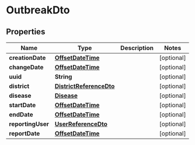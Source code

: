 # OutbreakDto

## Properties

| Name              | Type                                                | Description | Notes      |
| ----------------- | --------------------------------------------------- | ----------- | ---------- |
| **creationDate**  | [**OffsetDateTime**](OffsetDateTime.md)             |             | [optional] |
| **changeDate**    | [**OffsetDateTime**](OffsetDateTime.md)             |             | [optional] |
| **uuid**          | **String**                                          |             | [optional] |
| **district**      | [**DistrictReferenceDto**](DistrictReferenceDto.md) |             | [optional] |
| **disease**       | [**Disease**](Disease.md)                           |             | [optional] |
| **startDate**     | [**OffsetDateTime**](OffsetDateTime.md)             |             | [optional] |
| **endDate**       | [**OffsetDateTime**](OffsetDateTime.md)             |             | [optional] |
| **reportingUser** | [**UserReferenceDto**](UserReferenceDto.md)         |             | [optional] |
| **reportDate**    | [**OffsetDateTime**](OffsetDateTime.md)             |             | [optional] |
